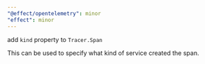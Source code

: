 ```yaml
---
"@effect/opentelemetry": minor
"effect": minor
---
```


add `kind` property to `Tracer.Span`

This can be used to specify what kind of service created the span.
